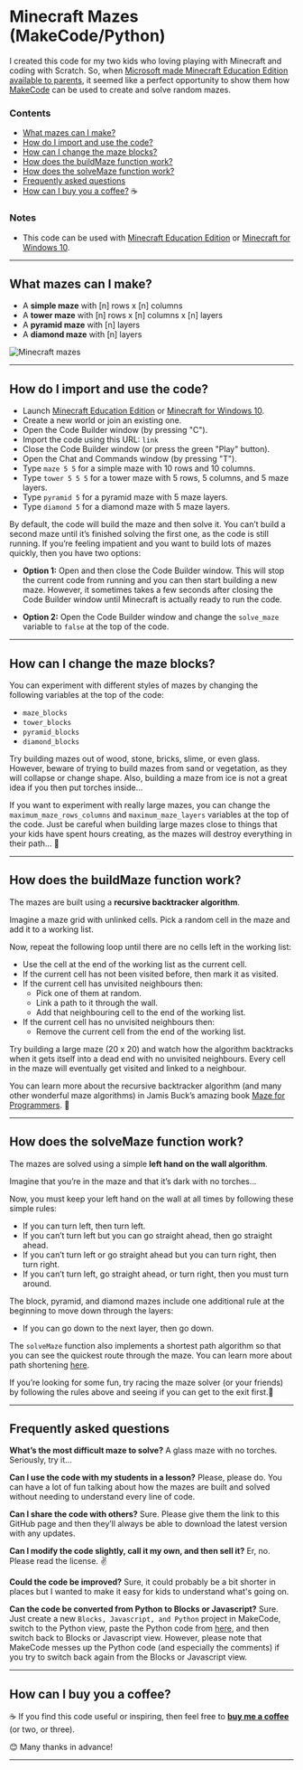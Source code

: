 # Minecraft Mazes (MakeCode/Python)

I created this code for my two kids who loving playing with Minecraft and coding with Scratch. So, when [Microsoft made Minecraft Education Edition available to parents](https://education.minecraft.net/en-us/get-started/parents?utm_source=github-minecraft-mazes), it seemed like a perfect opportunity to show them how [MakeCode](https://www.microsoft.com/en-us/makecode) can be used to create and solve random mazes.

### Contents 
- [What mazes can I make?](#what-mazes-can-i-make)
- [How do I import and use the code?](#how-do-i-import-and-use-the-code)
- [How can I change the maze blocks?](#how-can-i-change-the-maze-blocks)
- [How does the buildMaze function work?](#how-does-the-buildmaze-function-work)
- [How does the solveMaze function work?](#how-does-the-solvemaze-function-work)
- [Frequently asked questions](#frequently-asked-questions)
- [How can I buy you a coffee?](#how-can-i-buy-you-a-coffee) ☕️

### Notes
- This code can be used with [Minecraft Education Edition](https://minecraft.makecode.com/setup/minecraft-education-edition) or [Minecraft for Windows 10](https://minecraft.makecode.com/setup/minecraft-windows10).


***

## What mazes can I make?

- A **simple maze** with [n] rows x [n] columns
- A **tower maze** with [n] rows x [n] columns x [n] layers
- A **pyramid maze** with [n] layers
- A **diamond maze** with [n] layers

![Minecraft mazes](https://user-images.githubusercontent.com/88885429/143773500-601975f3-614e-4493-b8c2-215c22fa4bd4.png)

***

## How do I import and use the code?

- Launch [Minecraft Education Edition](https://minecraft.makecode.com/setup/minecraft-education-edition) or [Minecraft for Windows 10](https://minecraft.makecode.com/setup/minecraft-windows10).
- Create a new world or join an existing one.
- Open the Code Builder window (by pressing "C").
- Import the code using this URL: `link`
- Close the Code Builder window (or press the green "Play" button).
- Open the Chat and Commands window (by pressing "T").
- Type `maze 5 5` for a simple maze with 10 rows and 10 columns.
- Type `tower 5 5 5` for a tower maze with 5 rows, 5 columns, and 5 maze layers.
- Type `pyramid 5` for a pyramid maze with 5 maze layers.
- Type `diamond 5` for a diamond maze with 5 maze layers.

By default, the code will build the maze and then solve it. You can’t build a second maze until it’s finished solving the first one, as the code is still running. If you’re feeling impatient and you want to build lots of mazes quickly, then you have two options:

- **Option 1:** Open and then close the Code Builder window. This will stop the current code from running and you can then start building a new maze. However, it sometimes takes a few seconds after closing the Code Builder window until Minecraft is actually ready to run the code.

- **Option 2:** Open the Code Builder window and change the `solve_maze` variable to `false` at the top of the code.

***

## How can I change the maze blocks?

You can experiment with different styles of mazes by changing the following variables at the top of the code:
- `maze_blocks`
- `tower_blocks`
- `pyramid_blocks`
- `diamond_blocks`

Try building mazes out of wood, stone, bricks, slime, or even glass. However, beware of trying to build mazes from sand or vegetation, as they will collapse or change shape. Also, building a maze from ice is not a great idea if you then put torches inside... 

If you want to experiment with really large mazes, you can change the `maximum_maze_rows_columns` and `maximum_maze_layers` variables at the top of the code. Just be careful when building large mazes close to things that your kids have spent hours creating, as the mazes will destroy everything in their path... 🦖

***

## How does the buildMaze function work?

The mazes are built using a **recursive backtracker algorithm**. 

Imagine a maze grid with unlinked cells. Pick a random cell in the maze and add it to a working list. 

Now, repeat the following loop until there are no cells left in the working list:
- Use the cell at the end of the working list as the current cell.
- If the current cell has not been visited before, then mark it as visited.
- If the current cell has unvisited neighbours then:
  - Pick one of them at random.
  - Link a path to it through the wall.
  - Add that neighbouring cell to the end of the working list.
- If the current cell has no unvisited neighbours then: 
  - Remove the current cell from the end of the working list.

Try building a large maze (20 x 20) and watch how the algorithm backtracks when it gets itself into a dead end with no unvisited neighbours. Every cell in the maze will eventually get visited and linked to a neighbour.

You can learn more about the recursive backtracker algorithm (and many other wonderful maze algorithms) in Jamis Buck’s amazing book [Maze for Programmers](http://www.mazesforprogrammers.com?utm_source=github-minecraft-mazes-makecode). 🥁

***

## How does the solveMaze function work?

The mazes are solved using a simple **left hand on the wall algorithm**. 

Imagine that you’re in the maze and that it’s dark with no torches... 

Now, you must keep your left hand on the wall at all times by following these simple rules:

- If you can turn left, then turn left.
- If you can’t turn left but you can go straight ahead, then go straight ahead.
- If you can’t turn left or go straight ahead but you can turn right, then turn right.
- If you can’t turn left, go straight ahead, or turn right, then you must turn around.

The block, pyramid, and diamond mazes include one additional rule at the beginning to move down through the layers:
- If you can go down to the next layer, then go down.

The `solveMaze` function also implements a shortest path algorithm so that you can see the quickest route through the maze. You can learn more about path shortening [here](https://patrickmccabemakes.com/tutorials/Maze_Solving?utm_source=github-minecraft-mazes-makecode). 

If you’re looking for some fun, try racing the maze solver (or your friends) by following the rules above and seeing if you can get to the exit first.🥇

*** 

## Frequently asked questions

**What’s the most difficult maze to solve?** A glass maze with no torches. Seriously, try it…

**Can I use the code with my students in a lesson?** Please, please do. You can have a lot of fun talking about how the mazes are built and solved without needing to understand every line of code.

**Can I share the code with others?** Sure. Please give them the link to this GitHub page and then they’ll always be able to download the latest version with any updates.

**Can I modify the code slightly, call it my own, and then sell it?** Er, no. Please read the license. ✌️

**Could the code be improved?** Sure, it could probably be a bit shorter in places but I wanted to make it easy for kids to understand what's going on.

**Can the code be converted from Python to Blocks or Javascript?** Sure. Just create a new `Blocks, Javascript, and Python` project in MakeCode, switch to the Python view, paste the Python code from [here](link), and then switch back to Blocks or Javascript view. However, please note that MakeCode messes up the Python code (and especially the comments) if you try to switch back again from the Blocks or Javascript view.

***

## How can I buy you a coffee? 

☕️ If you find this code useful or inspiring, then feel free to **[buy me a coffee](https://www.buymeacoffee.com/crux)** (or two, or three). 

😊 Many thanks in advance! 

***

